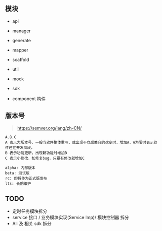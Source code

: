 ## 模块
- api
- manager
- generate
- mapper
- scaffold
- util

- mock
- sdk
- component 构件

## 版本号
> https://semver.org/lang/zh-CN/
```shell
A.B.C
A 表示大版本号，一般当软件整体重写，或出现不向后兼容的改变时，增加A，A为零时表示软件还在开发阶段。
B 表示功能更新，出现新功能时增加B
C 表示小修改，如修复bug，只要有修改就增加C

alpha: 内部版本
beta: 测试版
rc: 即将作为正式版发布
lts: 长期维护
```

## TODO
- 定时任务模块拆分
- service 接口 / 业务模块实现(Service Imp)/ 模块控制器 拆分
- Ali 及 相关 sdk 拆分